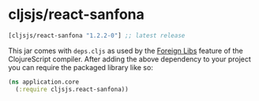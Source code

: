 # cljsjs/react-sanfona

[](dependency)
```clojure
[cljsjs/react-sanfona "1.2.2-0"] ;; latest release
```
[](/dependency)

This jar comes with `deps.cljs` as used by the [Foreign Libs][flibs] feature
of the ClojureScript compiler. After adding the above dependency to your project
you can require the packaged library like so:

```clojure
(ns application.core
  (:require cljsjs.react-sanfona))
```

[flibs]: https://clojurescript.org/reference/packaging-foreign-deps
